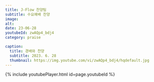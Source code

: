 ```yaml
---
title: J-Flow 찬양팀
subtitle: 수요예배 찬양
image:
alt:
date: 23-06-28
youtubeId: zwAQp4_bdj4
category: praise

caption:
  title: 경배와 찬양
  subtitle: 2023. 6. 28
  thumbnail: https://img.youtube.com/vi/zwAQp4_bdj4/hqdefault.jpg
---
```


{% include youtubePlayer.html id=page.youtubeId %}

